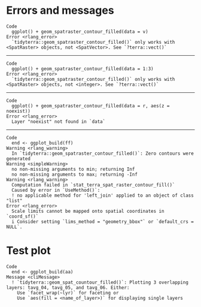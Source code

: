 # Errors and messages

    Code
      ggplot() + geom_spatraster_contour_filled(data = v)
    Error <rlang_error>
      `tidyterra::geom_spatraster_contour_filled()` only works with <SpatRaster> objects, not <SpatVector>. See `?terra::vect()`

---

    Code
      ggplot() + geom_spatraster_contour_filled(data = 1:3)
    Error <rlang_error>
      `tidyterra::geom_spatraster_contour_filled()` only works with <SpatRaster> objects, not <integer>. See `?terra::vect()`

---

    Code
      ggplot() + geom_spatraster_contour_filled(data = r, aes(z = noexist))
    Error <rlang_error>
      Layer "noexist" not found in `data`

---

    Code
      end <- ggplot_build(ff)
    Warning <rlang_warning>
      In `tidyterra::geom_spatraster_contour_filled()`: Zero contours were generated
    Warning <simpleWarning>
      no non-missing arguments to min; returning Inf
      no non-missing arguments to max; returning -Inf
    Warning <rlang_warning>
      Computation failed in `stat_terra_spat_raster_contour_fill()`
      Caused by error in `UseMethod()`:
      ! no applicable method for 'left_join' applied to an object of class "list"
    Error <rlang_error>
      Scale limits cannot be mapped onto spatial coordinates in `coord_sf()`
      i Consider setting `lims_method = "geometry_bbox"` or `default_crs = NULL`.

# Test plot

    Code
      end <- ggplot_build(aa)
    Message <cliMessage>
      ! `tidyterra::geom_spat_countour_filled()`: Plotting 3 overlapping layers: tavg_04, tavg_05, and tavg_06. Either:
        Use `facet_wrap(~lyr)` for faceting or
        Use `aes(fill = <name_of_layer>)` for displaying single layers

